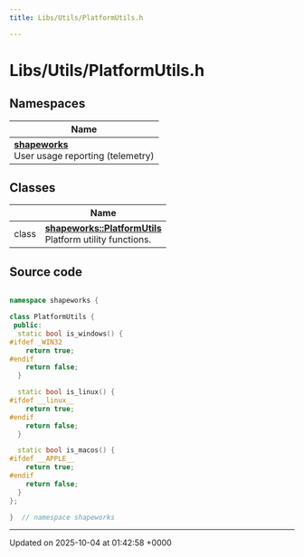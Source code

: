 ```yaml
---
title: Libs/Utils/PlatformUtils.h

---
```


# Libs/Utils/PlatformUtils.h



## Namespaces

| Name           |
| -------------- |
| **[shapeworks](../Namespaces/namespaceshapeworks.md)** <br>User usage reporting (telemetry)  |

## Classes

|                | Name           |
| -------------- | -------------- |
| class | **[shapeworks::PlatformUtils](../Classes/classshapeworks_1_1PlatformUtils.md)** <br>Platform utility functions.  |




## Source code

```cpp

namespace shapeworks {

class PlatformUtils {
 public:
  static bool is_windows() {
#ifdef _WIN32
    return true;
#endif
    return false;
  }

  static bool is_linux() {
#ifdef __linux__
    return true;
#endif
    return false;
  }

  static bool is_macos() {
#ifdef __APPLE__
    return true;
#endif
    return false;
  }
};

}  // namespace shapeworks
```


-------------------------------

Updated on 2025-10-04 at 01:42:58 +0000
